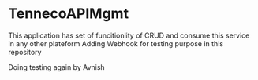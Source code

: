 # TennecoAPIMgmt
This application has set of funcitionlity of CRUD and consume this service in any other plateform
Adding Webhook for testing purpose in this repository

Doing testing again by Avnish
